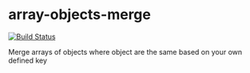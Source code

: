 # array-objects-merge

[![Build Status](https://travis-ci.com/gAmadorH/array-objects-merge.svg?branch=master)](https://travis-ci.com/gAmadorH/array-objects-merge) &nbsp;

Merge arrays of objects where object are the same based on your own defined key
